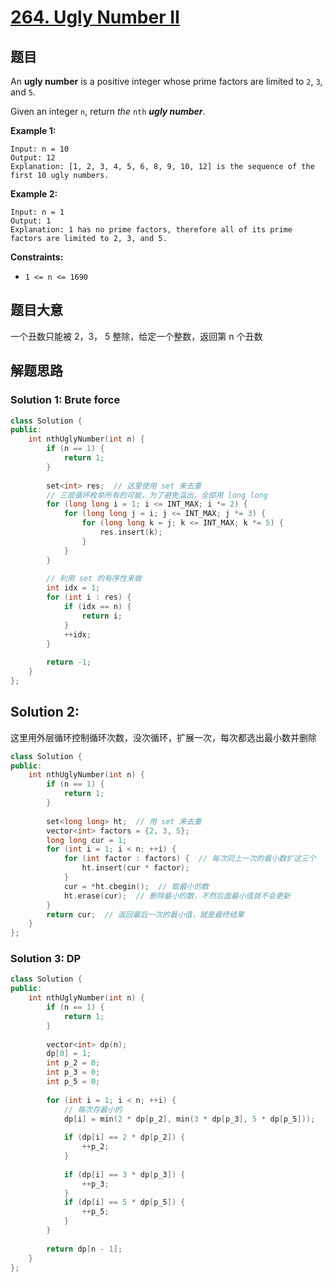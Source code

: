 # [264. Ugly Number II](https://leetcode.com/problems/ugly-number-ii/)

## 题目

An **ugly number** is a positive integer whose prime factors are limited to `2`, `3`, and `5`.

Given an integer `n`, return *the* `nth` ***ugly number***.

 

**Example 1:**

```
Input: n = 10
Output: 12
Explanation: [1, 2, 3, 4, 5, 6, 8, 9, 10, 12] is the sequence of the first 10 ugly numbers.
```

**Example 2:**

```
Input: n = 1
Output: 1
Explanation: 1 has no prime factors, therefore all of its prime factors are limited to 2, 3, and 5.
```

 

**Constraints:**

- `1 <= n <= 1690`

## 题目大意

一个丑数只能被 2，3， 5 整除，给定一个整数，返回第 n 个丑数

## 解题思路

### Solution 1: Brute force

````c++
class Solution {
public:
    int nthUglyNumber(int n) {
        if (n == 1) {
            return 1;
        }
        
        set<int> res;  // 这里使用 set 来去重
        // 三层循环枚举所有的可能，为了避免溢出，全部用 long long 
        for (long long i = 1; i <= INT_MAX; i *= 2) {
            for (long long j = i; j <= INT_MAX; j *= 3) {
                for (long long k = j; k <= INT_MAX; k *= 5) {
                    res.insert(k);
                }
            }
        }
        
        // 利用 set 的有序性来做
        int idx = 1;
        for (int i : res) {
            if (idx == n) {
                return i;
            }
            ++idx;
        }
        
        return -1;
    }
};
````

## Solution 2:

这里用外层循环控制循环次数，没次循环，扩展一次，每次都选出最小数并删除

````c++
class Solution {
public:
    int nthUglyNumber(int n) {
        if (n == 1) {
            return 1;
        }
        
        set<long long> ht;  // 用 set 来去重
        vector<int> factors = {2, 3, 5};
        long long cur = 1;
        for (int i = 1; i < n; ++i) {
            for (int factor : factors) {  // 每次同上一次的最小数扩这三个
                ht.insert(cur * factor);
            }
            cur = *ht.cbegin();  // 取最小的数
            ht.erase(cur);  // 删除最小的数，不然后面最小值就不会更新
        }
        return cur;  // 返回最后一次的最小值，就是最终结果
    }
};
````

### Solution 3: DP

```c++
class Solution {
public:
    int nthUglyNumber(int n) {
        if (n == 1) {
            return 1;
        }
        
        vector<int> dp(n);
        dp[0] = 1;
        int p_2 = 0;
        int p_3 = 0;
        int p_5 = 0;
        
        for (int i = 1; i < n; ++i) {
            // 每次存最小的
            dp[i] = min(2 * dp[p_2], min(3 * dp[p_3], 5 * dp[p_5]));
            
            if (dp[i] == 2 * dp[p_2]) {
                ++p_2;
            }
            
            if (dp[i] == 3 * dp[p_3]) {
                ++p_3;
            }
            if (dp[i] == 5 * dp[p_5]) {
                ++p_5;
            }
        }
        
        return dp[n - 1];
    }
};
```

